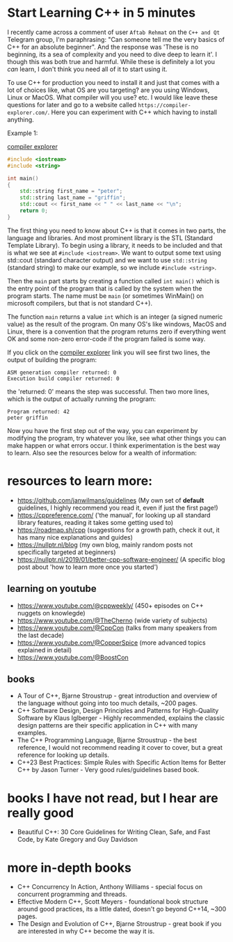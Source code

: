 # Start Learning C++ in 5 minutes

I recently came across a comment of user `Aftab Rehmat` on the `C++ and Qt` Telegram group, I'm paraphrasing: "Can someone tell me the very basics of C++ for an absolute beginner". And the response was 'These is no beginning, its a sea of complexity and you need to dive deep to learn it'. I though this was both true and harmful. While these is definitely a lot you _can_ learn, I don't think you need all of it to start using it.

To use C++ for production you need to install it and just that comes with a lot of choices like, what OS are you targeting? are you using Windows, Linux or MacOS. What compiler will you use? etc. I would like leave these questions for later and go to a website called `https://compiler-explorer.com/`. Here you can experiment with C++ which having to install anything. 

Example 1:

[compiler explorer](https://compiler-explorer.com/z/5vYhnKh6h)

```cpp
#include <iostream>
#include <string>

int main()
{
    std::string first_name = "peter";
    std::string last_name = "griffin";
    std::cout << first_name << " " << last_name << "\n";
    return 0;
}
```

The first thing you need to know about C++ is that it comes in two parts, the language and libraries. And most prominent library is the STL (Standard Template Library). To begin using a library, it needs to be included and that is what we see at `#include <iostream>`. We want to output some text using std::cout (standard character output) and we want to use `std::string` (standard string) to make our example, so we include `#include <string>`.

Then the `main` part starts by creating a function called `int main()` which is the entry point of the program that is called by the system when the program starts.
The name must be `main` (or sometimes WinMain() on microsoft compilers, but that is not standard C++).

The function `main` returns a value `int` which is an integer (a signed numeric value) as the result of the program. On many OS's like windows, MacOS and Linux, there is a convention that the program returns zero if everything went OK and some non-zero error-code if the program failed is some way.

If you click on the [compiler explorer](https://compiler-explorer.com/z/5vYhnKh6h) link you will see first two lines, the output of building the program:

```
ASM generation compiler returned: 0
Execution build compiler returned: 0
```

the 'returned: 0' means the step was successful.
Then two more lines, which is the output of actually running the program:

```
Program returned: 42
peter griffin
```

Now you have the first step out of the way, you can experiment by modifying the program, try whatever you like, see what other things you can make happen or what errors occur. I think experimentation is the best way to learn. Also see the resources below for a wealth of information:

# resources to learn more:

- https://github.com/janwilmans/guidelines (My own set of **default** guidelines, I highly recommend you read it, even if just the first page!)
- https://cppreference.com/     ('the manual', for looking up all standard library features, reading it takes some getting used to)
- https://roadmap.sh/cpp        (suggestions for a growth path, check it out, it has many nice explanations and guides)
- https://nullptr.nl/blog       (my own blog, mainly random posts not specifically targeted at beginners)
- https://nullptr.nl/2019/01/better-cpp-software-engineer/ (A specific blog post about 'how to learn more once you started')

## learning on youtube

- https://www.youtube.com/@cppweekly/  (450+ episodes on C++ nuggets on knowlegde)
- https://www.youtube.com/@TheCherno   (wide variety of subjects)
- https://www.youtube.com/@CppCon      (talks from many speakers from the last decade)
- https://www.youtube.com/@CopperSpice (more advanced topics explained in detail)
- https://www.youtube.com/@BoostCon

## books

- A Tour of C++,  Bjarne Stroustrup - great introduction and overview of the language without going into too much details, ~200 pages.
- C++ Software Design, Design Principles and Patterns for High-Quality Software by Klaus Iglberger - Highly recommended, explains the classic design patterns are their specific application in C++ with many examples.
- The C++ Programming Language, Bjarne Stroustrup - the best reference, I would not recommend reading it cover to cover, but a great reference for looking up details.
- C++23 Best Practices: Simple Rules with Specific Action Items for Better C++ by Jason Turner - Very good rules/guidelines based book.

# books I have not read, but I hear are really good

- Beautiful C++: 30 Core Guidelines for Writing Clean, Safe, and Fast Code, by Kate Gregory and Guy Davidson

# more in-depth books

- C++ Concurrency In Action, Anthony Williams - special focus on concurrent programming and threads. 
- Effective Modern C++, Scott Meyers - foundational book structure around good practices, its a little dated, doesn't go beyond C++14, ~300 pages.
- The Design and Evolution of C++, Bjarne Stroustrup  - great book if you are interested in why C++ become the way it is. 

